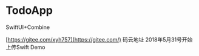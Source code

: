 # TodoApp
SwiftUI+Combine

[https://gitee.com/xyh757](https://gitee.com/) 码云地址 2018年5月31号开始上传Swift Demo

